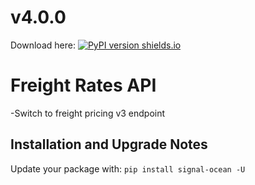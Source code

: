 # v4.0.0
Download here: [![PyPI version shields.io](https://img.shields.io/pypi/v/signal-ocean.svg)](https://pypi.python.org/pypi/signal-ocean/)

# Freight Rates API

-Switch to freight pricing v3 endpoint

## Installation and Upgrade Notes
Update your package with: `pip install signal-ocean -U`